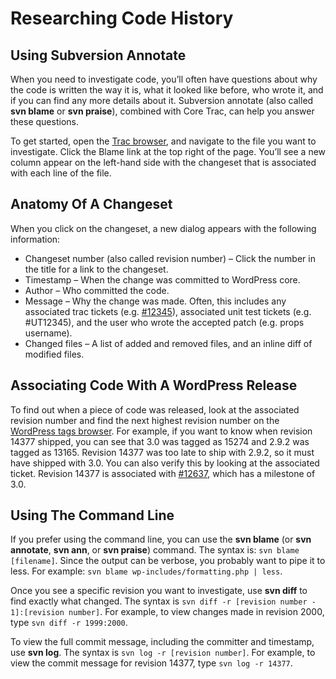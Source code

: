 # Researching Code History

## Using Subversion Annotate

When you need to investigate code, you’ll often have questions about why the code is written the way it is, what it looked like before, who wrote it, and if you can find any more details about it. Subversion annotate (also called **svn blame** or **svn praise**), combined with Core Trac, can help you answer these questions.

To get started, open the [Trac browser](https://core.trac.wordpress.org/browser/trunk), and navigate to the file you want to investigate. Click the Blame link at the top right of the page. You’ll see a new column appear on the left-hand side with the changeset that is associated with each line of the file.

## Anatomy Of A Changeset

When you click on the changeset, a new dialog appears with the following information:

*   Changeset number (also called revision number) – Click the number in the title for a link to the changeset.
*   Timestamp – When the change was committed to WordPress core.
*   Author – Who committed the code.
*   Message – Why the change was made. Often, this includes any associated trac tickets (e.g. [#12345](https://core.trac.wordpress.org/ticket/12345)), associated unit test tickets (e.g. #UT12345), and the user who wrote the accepted patch (e.g. props username).
*   Changed files – A list of added and removed files, and an inline diff of modified files.

## Associating Code With A WordPress Release

To find out when a piece of code was released, look at the associated revision number and find the next highest revision number on the [WordPress tags browser](https://core.trac.wordpress.org/browser?order=name#tags). For example, if you want to know when revision 14377 shipped, you can see that 3.0 was tagged as 15274 and 2.9.2 was tagged as 13165. Revision 14377 was too late to ship with 2.9.2, so it must have shipped with 3.0. You can also verify this by looking at the associated ticket. Revision 14377 is associated with [#12637](https://core.trac.wordpress.org/ticket/12637), which has a milestone of 3.0.

## Using The Command Line

If you prefer using the command line, you can use the **svn blame** (or **svn annotate**, **svn ann**, or **svn praise**) command. The syntax is: `svn blame [filename]`. Since the output can be verbose, you probably want to pipe it to less. For example: `svn blame wp-includes/formatting.php | less`.

Once you see a specific revision you want to investigate, use **svn diff** to find exactly what changed. The syntax is `svn diff -r [revision number - 1]:[revision number]`. For example, to view changes made in revision 2000, type `svn diff -r 1999:2000`.

To view the full commit message, including the committer and timestamp, use **svn log**. The syntax is `svn log -r [revision number]`. For example, to view the commit message for revision 14377, type `svn log -r 14377`.